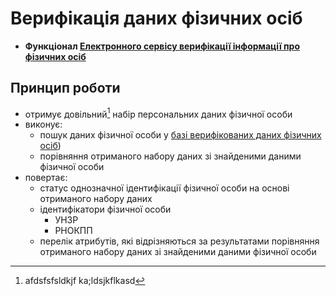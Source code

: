 # Верифікація даних фізичних осіб
- **Функціонал [Електронного сервісу верифікації інформації про фізичних осіб](../readme.md)**

## Принцип роботи
- отримує довільний[^1] набір персональних даних фізичної особи
- виконує:
    - пошук даних фізичної особи у [базі верифікованих даних фізичних осіб](../database.md))
    - порівняння отриманого набору даних зі знайденими даними фізичної особи
- повертає:
    - статус однозначної ідентифікації фізичної особи на основі отриманого набору даних
    - ідентифікатори фізичної особи
        - УНЗР
        - РНОКПП
    - перелік атрибутів, які відрізняються за результатами порівняння отриманого набору даних зі знайденими даними фізичної особи

[^1]: afdsfsfsldkjf ka;ldsjkflkasd